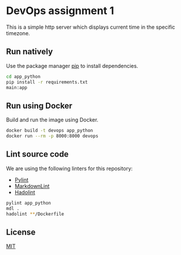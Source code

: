 # DevOps assignment 1

This is a simple http server which displays current time in the specific timezone.

## Run natively

Use the package manager [pip](https://pip.pypa.io/en/stable/) to install dependencies.

```bash
cd app_python
pip install -r requirements.txt
main:app
```

## Run using Docker

Build and run the image using Docker.

```bash
docker build -t devops app_python
docker run --rm -p 8000:8000 devops
```

## Lint source code

We are using the following linters for this repository:

* [Pylint](https://www.pylint.org)
* [MarkdownLint](https://github.com/markdownlint/markdownlint)
* [Hadolint](https://github.com/hadolint/hadolint)

```bash
pylint app_python
mdl .
hadolint **/Dockerfile
```

## License

[MIT](https://choosealicense.com/licenses/mit/)
